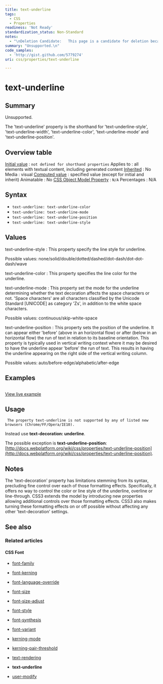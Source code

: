 ```yaml
---
title: text-underline
tags:
  - CSS
  - Properties
readiness: 'Not Ready'
standardization_status: Non-Standard
notes:
  - "\nDeletion Candidate:   This page is a candidate for deletion because the property was never implemented. To underline text, see http://docs.webplatform.org/wiki/css/properties/text-decoration.\n\n"
summary: "Unsupported.\n"
code_samples:
  - 'http://gist.github.com/5779274'
uri: css/properties/text-underline

---
```

# text-underline

## Summary

Unsupported.

The 'text-underline' property is the shorthand for 'text-underline-style', 'text-underline-width', 'text-underline-color', 'text-underline-mode' and 'text-underline-position'.

## Overview table

[Initial value](/css/concepts/initial_value)
:   `not defined for shorthand properties`
Applies to
:   all elements with textual content, including generated content
[Inherited](/css/concepts/inherited)
:   No
Media
:   visual
[Computed value](/css/concepts/computed_value)
:   specified value (except for initial and inherit)
Animatable
:   No
[CSS Object Model Property](/css/concepts/cssom)
:   `N/A`
Percentages
:   N/A

## Syntax

-   `text-underline: text-underline-color`
-   `text-underline: text-underline-mode`
-   `text-underline: text-underline-position`
-   `text-underline: text-underline-style`

## Values

text-underline-style
:   This property specify the line style for underline.

Possible values: none/solid/double/dotted/dashed/dot-dash/dot-dot-dash/wave

text-underline-color
:   This property specifies the line color for the underline.

text-underline-mode
:   This property set the mode for the underline determining whether the text decoration affects the space characters or not. 'Space characters' are all characters classified by the Unicode Standard [UNICODE] as category 'Zs', in addition to the white space characters.

Possible values: continuous/skip-white-space

text-underline-position
:   This property sets the position of the underline. It can appear either 'before' (above in an horizontal flow) or after (below in an horizontal flow) the run of text in relation to its baseline orientation. This property is typically used in vertical writing context where it may be desired to have the underline appear 'before' the run of text. This results in having the underline appearing on the right side of the vertical writing column.

Possible values: auto/before-edge/alphabetic/after-edge

## Examples

``` {.css}
```

[View live example](http://code.webplatform.org/gist/5779274)

## Usage

     The property text-underline is not supported by any of listed new browsers (Chrome/FF/Opera/IE10).

Instead use **text-decoration: underline**.

The possible exception is **text-underline-position**: [http://docs.webplatform.org/wiki/css/properties/text-underline-position](http://docs.webplatform.org/wiki/css/properties/text-underline-position).

## Notes

The 'text-decoration' property has limitations stemming from its syntax, precluding fine control over each of those formatting effects. Specifically, it offers no way to control the color or line style of the underline, overline or line-through. CSS3 extends the model by introducing new properties allowing additional controls over those formatting effects. CSS3 also makes turning these formatting effects on or off possible without affecting any other 'text-decoration' settings.

## See also

### Related articles

#### CSS Font

-   [font-family](/css/properties/font-family)

-   [font-kerning](/css/properties/font-kerning)

-   [font-language-override](/css/properties/font-language-override)

-   [font-size](/css/properties/font-size)

-   [font-size-adjust](/css/properties/font-size-adjust)

-   [font-style](/css/properties/font-style)

-   [font-synthesis](/css/properties/font-synthesis)

-   [font-variant](/css/properties/font-variant)

-   [kerning-mode](/css/properties/kerning-mode)

-   [kerning-pair-threshold](/css/properties/kerning-pair-threshold)

-   [text-rendering](/css/properties/text-rendering)

-   **text-underline**

-   [user-modify](/css/properties/user-modify)


